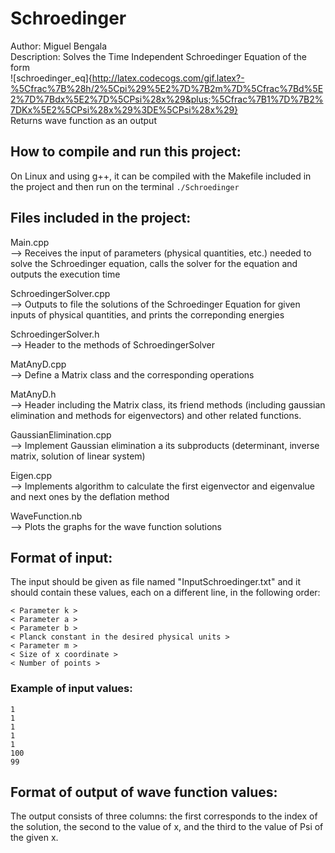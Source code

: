 # Schroedinger

Author: Miguel Bengala  
Description: Solves the Time Independent Schroedinger Equation of the form  
![schroedinger_eq]{http://latex.codecogs.com/gif.latex?-%5Cfrac%7B%28h/2%5Cpi%29%5E2%7D%7B2m%7D%5Cfrac%7Bd%5E2%7D%7Bdx%5E2%7D%5CPsi%28x%29&plus;%5Cfrac%7B1%7D%7B2%7DKx%5E2%5CPsi%28x%29%3DE%5CPsi%28x%29}  
Returns wave function as an output    




## How to compile and run this project:  
On Linux and using g++, it can be compiled with the Makefile included in the project and then run on the terminal  ```./Schroedinger```    



## Files included in the project:

Main.cpp    
--> Receives the input of parameters (physical quantities, etc.) needed to solve the Schroedinger equation, calls the solver for the equation
and outputs the execution time

SchroedingerSolver.cpp  
--> Outputs to file the solutions of the Schroedinger Equation for given inputs of physical quantities, and prints the correponding energies

SchroedingerSolver.h  
--> Header to the methods of SchroedingerSolver

MatAnyD.cpp  
--> Define a Matrix class and the corresponding operations

MatAnyD.h  
--> Header including the Matrix class, its friend methods (including gaussian elimination and methods for eigenvectors) and other related functions.

GaussianElimination.cpp  
--> Implement Gaussian elimination a its subproducts (determinant, inverse matrix, solution of linear system)

Eigen.cpp  
--> Implements algorithm to calculate the first eigenvector and eigenvalue and next ones by the deflation method

WaveFunction.nb  
--> Plots the graphs for the wave function solutions    




## Format of input:  
The input should be given as file named "InputSchroedinger.txt" and it should contain these values, each on a different line, in the following order:  
```
< Parameter k >  
< Parameter a >  
< Parameter b >  
< Planck constant in the desired physical units >  
< Parameter m >  
< Size of x coordinate >  
< Number of points >
```

### Example of input values:  
```
1  
1  
1  
1  
1  
100  
99    
```


## Format of output of wave function values:  
The output consists of three columns: the first corresponds to the index of the solution, the second to the value of x, and the third to the value of Psi of the given x.




